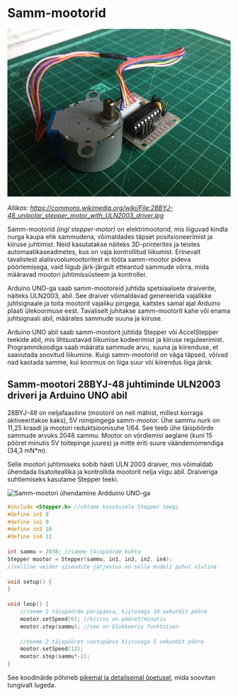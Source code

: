 # Samm-mootorid
![Samm-mootori pilt](meedia/sammmootor.jpg)

*Allikas: https://commons.wikimedia.org/wiki/File:28BYJ-48_unipolar_stepper_motor_with_ULN2003_driver.jpg*

Samm-mootorid *(ingl stepper-motor)* on elektrimootorid, mis liiguvad kindla nurga kaupa ehk sammudena, võimaldades täpset positsioneerimist ja kiiruse juhtimist. Neid kasutatakse näiteks 3D-printerites ja teistes automaatikaseadmetes, kus on vaja kontrollitud liikumist. Erinevalt tavalistest alalisvoolumootoritest ei tööta samm-mootor pideva pöörlemisega, vaid liigub järk-järgult etteantud sammude võrra, mida määravad mootori juhtimissüsteem ja kontroller.

Arduino UNO-ga saab samm-mootoreid juhtida spetsiaalsete draiverite, näiteks ULN2003, abil. See draiver võimaldavad genereerida vajalikke juhtsignaale ja toita mootorit vajaliku pingega, kaitstes samal ajal Arduino plaati ülekoormuse eest. Tavaliselt juhitakse samm-mootorit kahe või enama juhtsignaali abil, määrates sammude suuna ja kiiruse.

Arduino UNO abil saab samm-mootorit juhtida Stepper või AccelStepper teekide abil, mis lihtsustavad liikumise kodeerimist ja kiiruse reguleerimist. Programmikoodiga saab määrata sammude arvu, suuna ja kiirenduse, et saavutada soovitud liikumine. Kuigi samm-mootorid on väga täpsed, võivad nad kaotada samme, kui koormus on liiga suur või kiirendus liiga järsk.

## Samm-mootori 28BYJ-48 juhtiminde ULN2003 driveri ja Arduino UNO abil

28BYJ-48 on neljafaasiline (mootoril on neli mähist, millest korraga aktiveeritakse kaks), 5V nimipingega samm-mootor. Ühe sammu nurk on 11,25 kraadi ja mootori reduktsioonisuhe 1/64. See teeb ühe täispöörde sammude arvuks 2048 sammu. Mootor on võrdlemisi aeglane (kuni 15 pööret minutis 5V toitepinge juures) ja mitte eriti suure väändemomendiga (34,3 mN*m).

Selle mootori juhtimiseks sobib hästi ULN 2003 draiver, mis võimaldab ühendada lisatoiteallika ja kontrollida mootorit nelja viigu abil.
Draiveriga suhtlemiseks kasutame Stepper teeki.

![Samm-mootori ühendamine Ardduino UNO-ga](meedia/stepper_näide.png)

~~~cpp
#include <Stepper.h> //võtame kasutusele Stepper teegi
#define in1 8
#define in2 9
#define in3 10
#define in4 11

int sammu = 2038; //samme täispöörde kohta
Stepper mootor = Stepper(sammu, in1, in3, in2, in4);
//selline veider sisendite järjestus on selle mudeli puhul oluline

void setup() {
}

void loop() {
	//teeme 1 täispöörde päripäeva, kiirusega 10 sekundit pööre 
	mootor.setSpeed(6); //kiirus on pööret/minutis
	mootor.step(sammu); //see on blokkeeriv funktsioon
	
	//teeme 2 täispööret vastupäeva kiirusega 5 sekundit pööre
	mootor.setSpeed(12);
	mootor.step(sammu*-2);
}
~~~~

See koodinäide põhineb [pikemal ja detailsemal õpetusel](https://lastminuteengineers.com/28byj48-stepper-motor-arduino-tutorial/), mida soovitan tungivalt lugeda.